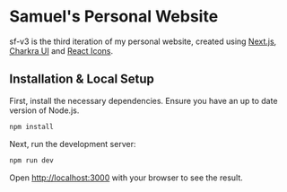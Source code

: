 # Samuel's Personal Website

sf-v3 is the third iteration of my personal website, created using [Next.js](https://nextjs.org/), [Charkra UI](https://chakra-ui.com/) and [React Icons](https://react-icons.github.io/react-icons/).

## Installation & Local Setup

First, install the necessary dependencies. Ensure you have an up to date version of Node.js.

```bash
npm install
```

Next, run the development server:

```bash
npm run dev
```

Open [http://localhost:3000](http://localhost:3000) with your browser to see the result.
